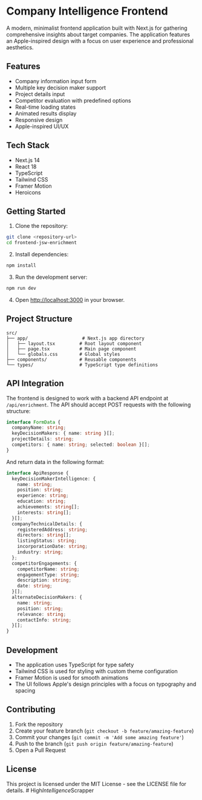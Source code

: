 # Company Intelligence Frontend

A modern, minimalist frontend application built with Next.js for gathering comprehensive insights about target companies. The application features an Apple-inspired design with a focus on user experience and professional aesthetics.

## Features

- Company information input form
- Multiple key decision maker support
- Project details input
- Competitor evaluation with predefined options
- Real-time loading states
- Animated results display
- Responsive design
- Apple-inspired UI/UX

## Tech Stack

- Next.js 14
- React 18
- TypeScript
- Tailwind CSS
- Framer Motion
- Heroicons

## Getting Started

1. Clone the repository:
```bash
git clone <repository-url>
cd frontend-jsw-enrichment
```

2. Install dependencies:
```bash
npm install
```

3. Run the development server:
```bash
npm run dev
```

4. Open [http://localhost:3000](http://localhost:3000) in your browser.

## Project Structure

```
src/
├── app/                    # Next.js app directory
│   ├── layout.tsx         # Root layout component
│   ├── page.tsx           # Main page component
│   └── globals.css        # Global styles
├── components/            # Reusable components
└── types/                 # TypeScript type definitions
```

## API Integration

The frontend is designed to work with a backend API endpoint at `/api/enrichment`. The API should accept POST requests with the following structure:

```typescript
interface FormData {
  companyName: string;
  keyDecisionMakers: { name: string }[];
  projectDetails: string;
  competitors: { name: string; selected: boolean }[];
}
```

And return data in the following format:

```typescript
interface ApiResponse {
  keyDecisionMakerIntelligence: {
    name: string;
    position: string;
    experience: string;
    education: string;
    achievements: string[];
    interests: string[];
  }[];
  companyTechnicalDetails: {
    registeredAddress: string;
    directors: string[];
    listingStatus: string;
    incorporationDate: string;
    industry: string;
  };
  competitorEngagements: {
    competitorName: string;
    engagementType: string;
    description: string;
    date: string;
  }[];
  alternateDecisionMakers: {
    name: string;
    position: string;
    relevance: string;
    contactInfo: string;
  }[];
}
```

## Development

- The application uses TypeScript for type safety
- Tailwind CSS is used for styling with custom theme configuration
- Framer Motion is used for smooth animations
- The UI follows Apple's design principles with a focus on typography and spacing

## Contributing

1. Fork the repository
2. Create your feature branch (`git checkout -b feature/amazing-feature`)
3. Commit your changes (`git commit -m 'Add some amazing feature'`)
4. Push to the branch (`git push origin feature/amazing-feature`)
5. Open a Pull Request

## License

This project is licensed under the MIT License - see the LICENSE file for details. #   H i g h _ I n t e l l i g e n c e _ S c r a p p e r 
 
 